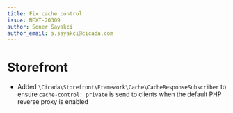```yaml
---
title: Fix cache control
issue: NEXT-20309
author: Soner Sayakci
author_email: s.sayakci@cicada.com
---
```


# Storefront
* Added `\Cicada\Storefront\Framework\Cache\CacheResponseSubscriber` to ensure `cache-control: private` is send to clients when the default PHP reverse proxy is enabled

